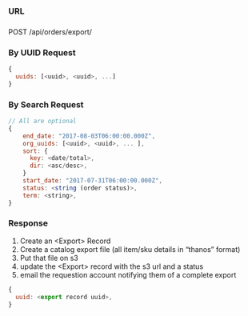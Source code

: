 ### URL

###

POST /api/orders/export/

### By UUID Request

```js
{
  uuids: [<uuid>, <uuid>, ...]
}
```

### By Search Request

```js
// All are optional
{
    end_date: "2017-08-03T06:00:00.000Z",
    org_uuids: [<uuid>, <uuid>, ... ],
    sort: {
      key: <date/total>,
      dir: <asc/desc>,
    }
    start_date: "2017-07-31T06:00:00.000Z",
    status: <string (order status)>,
    term: <string>,
}
```

### Response

1. Create an \<Export\> Record
2. Create a catalog export file (all item/sku details in “thanos” format)
3. Put that file on s3
4. update the \<Export\> record with the s3 url and a status
5. email the requestion account notifying them of a complete export

```js
{
  uuid: <export record uuid>,
}
```

